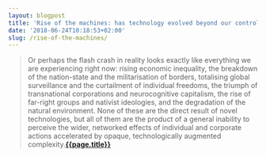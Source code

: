 ```yaml
---
layout: blogpost
title: 'Rise of the machines: has technology evolved beyond our control?'
date: '2018-06-24T10:18:53+02:00'
slug: /rise-of-the-machines/
---
```

>Or perhaps the flash crash in reality looks exactly like everything we are experiencing right now: rising economic inequality, the breakdown of the nation-state and the militarisation of borders, totalising global surveillance and the curtailment of individual freedoms, the triumph of transnational corporations and neurocognitive capitalism, the rise of far-right groups and nativist ideologies, and the degradation of the natural environment. None of these are the direct result of novel technologies, but all of them are the product of a general inability to perceive the wider, networked effects of individual and corporate actions accelerated by opaque, technologically augmented complexity.**[{{page.title}}](https://www.theguardian.com/books/2018/jun/15/rise-of-the-machines-has-technology-evolved-beyond-our-control-)**



